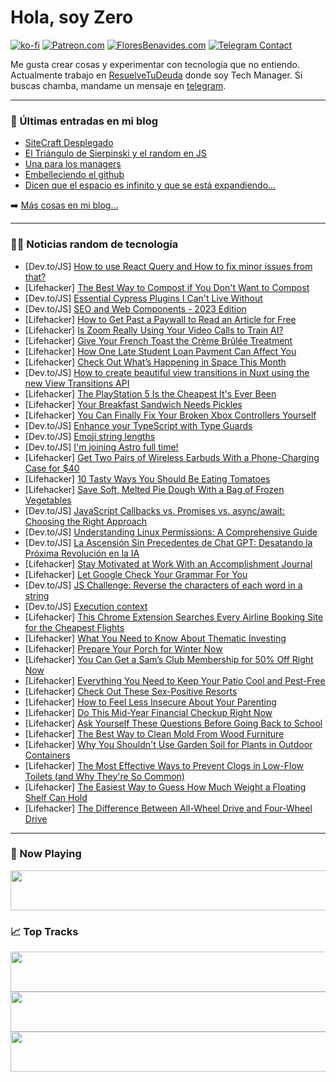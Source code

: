 # Hola, soy Zero

[![ko-fi](https://ko-fi.com/img/githubbutton_sm.svg)](https://ko-fi.com/J3J4N0LUK)
[![Patreon.com](https://img.shields.io/endpoint.svg?url=https%3A%2F%2Fshieldsio-patreon.vercel.app%2Fapi%3Fusername%3Dzerodragon%26type%3Dpatrons&style=for-the-badge)](https://patreon.com/zerodragon)
[![FloresBenavides.com](https://img.shields.io/website?down_message=oops&label=MiBlog&style=for-the-badge&up_message=online&url=https%3A%2F%2Ffloresbenavides.com)](https://floresbenavides.com)
[![Telegram Contact](https://img.shields.io/badge/escr%C3%ADbeme-ZeroDragon-%2326A5E4?style=for-the-badge&logo=telegram)](https://t.me/zerodragon)

Me gusta crear cosas y experimentar con tecnología que no entiendo.
Actualmente trabajo en [ResuelveTuDeuda](http://github.com/resuelve) donde soy Tech Manager.
Si buscas chamba, mandame un mensaje en [telegram](https://t.me/zerodragon).

---

### 📕 Últimas entradas en mi blog
<!-- BLOG-POST-LIST:START -->
- [SiteCraft Desplegado](https://floresbenavides.com/sitecraft-desplegado/)
- [El Triángulo de Sierpinski y el random en JS](https://floresbenavides.com/el-triangulo-de-sierpinski-y-el-random-en-js/)
- [Una para los managers](https://floresbenavides.com/una-para-los-managers/)
- [Embelleciendo el github](https://floresbenavides.com/embelleciendo-el-github/)
- [Dicen que el espacio es infinito y que se está expandiendo…](https://floresbenavides.com/dicen-que-el-espacio-es-infinito-y-que-se-esta-expandiendo/)
<!-- BLOG-POST-LIST:END -->

➡️ [Más cosas en mi blog...](https://floresbenavides.com)

---

### 👨‍💻 Noticias random de tecnología
<!-- TECH-POSTS:START -->
- [Dev.to/JS] [How to use React Query and How to fix minor issues from that?](https://dev.to/jaelynlee/how-to-use-react-query-and-how-to-fix-minor-issues-from-that-3l87)
- [Lifehacker] [The Best Way to Compost if You Don&#39;t Want to Compost](https://lifehacker.com/the-best-way-to-compost-if-you-dont-want-to-compost-1850714526)
- [Dev.to/JS] [Essential Cypress Plugins I Can&#39;t Live Without](https://dev.to/samelawrence/essential-cypress-plugins-i-cant-live-without-g6b)
- [Dev.to/JS] [SEO and Web Components - 2023 Edition](https://dev.to/stuffbreaker/seo-and-web-components-2023-edition-3l6i)
- [Lifehacker] [How to Get Past a Paywall to Read an Article for Free](https://lifehacker.com/how-to-get-past-a-paywall-to-read-an-article-for-free-1847800292)
- [Lifehacker] [Is Zoom Really Using Your Video Calls to Train AI?](https://lifehacker.com/is-zoom-really-using-your-video-calls-to-train-ai-1850713532)
- [Lifehacker] [Give Your French Toast the Crème Brûlée Treatment](https://lifehacker.com/give-your-french-toast-the-creme-brulee-treatment-1850714543)
- [Lifehacker] [How One Late Student Loan Payment Can Affect You](https://lifehacker.com/how-one-late-student-loan-payment-affects-you-1326216867)
- [Lifehacker] [Check Out What’s Happening in Space This Month](https://lifehacker.com/check-out-what-s-happening-in-space-this-month-1850714259)
- [Dev.to/JS] [How to create beautiful view transitions in Nuxt using the new View Transitions API](https://dev.to/michalkuncio/how-to-create-beautiful-view-transitions-in-nuxt-using-the-new-view-transitions-api-1pph)
- [Lifehacker] [The PlayStation 5 Is the Cheapest It&#39;s Ever Been](https://lifehacker.com/the-playstation-5-is-the-cheapest-its-ever-been-1850713369)
- [Lifehacker] [Your Breakfast Sandwich Needs Pickles](https://lifehacker.com/your-breakfast-sandwich-needs-pickles-1832962615)
- [Lifehacker] [You Can Finally Fix Your Broken Xbox Controllers Yourself](https://lifehacker.com/you-can-finally-fix-your-broken-xbox-controllers-yourse-1850712461)
- [Dev.to/JS] [Enhance your TypeScript with Type Guards](https://dev.to/brainiacneit/enhance-your-typescript-with-type-guards-1f2h)
- [Dev.to/JS] [Emoji string lengths](https://dev.to/jericirenej/emoji-string-lengths-4pak)
- [Dev.to/JS] [I&#39;m joining Astro full time!](https://dev.to/eliancodes/im-joining-astro-full-time-103l)
- [Lifehacker] [Get Two Pairs of Wireless Earbuds With a Phone-Charging Case for $40](https://lifehacker.com/get-two-pairs-of-wireless-earbuds-with-a-phone-charging-1850702087)
- [Lifehacker] [10 Tasty Ways You Should Be Eating Tomatoes](https://lifehacker.com/12-tasty-ways-you-should-be-eating-tomatoes-1847343803)
- [Lifehacker] [Save Soft, Melted Pie Dough With a Bag of Frozen Vegetables](https://lifehacker.com/save-soft-melted-pie-dough-with-a-bag-of-frozen-vegeta-1850712930)
- [Dev.to/JS] [JavaScript Callbacks vs. Promises vs. async/await: Choosing the Right Approach](https://dev.to/imshashwat001/javascript-callbacks-vs-promises-vs-asyncawait-choosing-the-right-approach-3e4c)
- [Dev.to/JS] [Understanding Linux Permissions: A Comprehensive Guide](https://dev.to/iamcymentho/understanding-linux-permissions-a-comprehensive-guide-3k1c)
- [Dev.to/JS] [La Ascensión Sin Precedentes de Chat GPT: Desatando la Próxima Revolución en la IA](https://dev.to/synkronus/la-ascension-sin-precedentes-de-chat-gpt-desatando-la-proxima-revolucion-en-la-ia-5flk)
- [Lifehacker] [Stay Motivated at Work With an Accomplishment Journal](https://lifehacker.com/stay-motivated-at-work-with-an-accomplishment-journal-1850713034)
- [Lifehacker] [Let Google Check Your Grammar For You](https://lifehacker.com/let-google-check-your-grammar-for-you-1850712771)
- [Dev.to/JS] [JS Challenge: Reverse the characters of each word in a string](https://dev.to/jlogix/js-challenge-reverse-the-characters-of-each-word-in-a-string-ofm)
- [Dev.to/JS] [Execution context](https://dev.to/diaaibrahiem/execution-context-2gn7)
- [Lifehacker] [This Chrome Extension Searches Every Airline Booking Site for the Cheapest Flights](https://lifehacker.com/this-chrome-extension-searches-every-airline-booking-si-1850709238)
- [Lifehacker] [What You Need to Know About Thematic Investing](https://lifehacker.com/what-you-need-to-know-about-thematic-investing-1850712725)
- [Lifehacker] [Prepare Your Porch for Winter Now](https://lifehacker.com/prepare-your-porch-for-winter-now-1850712123)
- [Lifehacker] [You Can Get a Sam’s Club Membership for 50% Off Right Now](https://lifehacker.com/you-can-get-a-sam-s-club-membership-for-50-off-right-n-1850702110)
- [Lifehacker] [Everything You Need to Keep Your Patio Cool and Pest-Free](https://lifehacker.com/everything-you-need-to-keep-your-patio-cool-and-pest-fr-1850712249)
- [Lifehacker] [Check Out These Sex-Positive Resorts](https://lifehacker.com/check-out-these-sex-positive-resorts-1850709373)
- [Lifehacker] [How to Feel Less Insecure About Your Parenting](https://lifehacker.com/how-to-feel-less-insecure-about-your-parenting-1850709145)
- [Lifehacker] [Do This Mid-Year Financial Checkup Right Now](https://lifehacker.com/do-this-mid-year-financial-checkup-right-now-1850707771)
- [Lifehacker] [Ask Yourself These Questions Before Going Back to School](https://lifehacker.com/ask-yourself-these-questions-before-going-back-to-schoo-1850705671)
- [Lifehacker] [The Best Way to Clean Mold From Wood Furniture](https://lifehacker.com/the-best-way-to-clean-mold-from-wood-furniture-1850705838)
- [Lifehacker] [Why You Shouldn&#39;t Use Garden Soil for Plants in Outdoor Containers](https://lifehacker.com/why-you-shouldnt-use-garden-soil-for-plants-in-outdoor-1850705876)
- [Lifehacker] [The Most Effective Ways to Prevent Clogs in Low-Flow Toilets &lpar;and Why They&#39;re So Common&rpar;](https://lifehacker.com/the-most-effective-ways-to-prevent-clogs-in-low-flow-to-1850706078)
- [Lifehacker] [The Easiest Way to Guess How Much Weight a Floating Shelf Can Hold](https://lifehacker.com/the-easiest-way-to-guess-how-much-weight-a-floating-she-1850706102)
- [Lifehacker] [The Difference Between All-Wheel Drive and Four-Wheel Drive](https://lifehacker.com/the-difference-between-all-wheel-drive-and-four-wheel-d-1850706084)<!-- TECH-POSTS:END -->

---

### 🎵 Now Playing
<a href="https://spotify-now-playing-dun.vercel.app/now-playing?open"><img src="https://spotify-now-playing-dun.vercel.app/now-playing" width="540" height="64"></a>

### 📈 Top Tracks
<a href="https://spotify-now-playing-dun.vercel.app/top-tracks?i=1&open"><img src="https://spotify-now-playing-dun.vercel.app/top-tracks?i=1" width="540" height="64"></a>
<a href="https://spotify-now-playing-dun.vercel.app/top-tracks?i=2&open"><img src="https://spotify-now-playing-dun.vercel.app/top-tracks?i=2" width="540" height="64"></a>
<a href="https://spotify-now-playing-dun.vercel.app/top-tracks?i=3&open"><img src="https://spotify-now-playing-dun.vercel.app/top-tracks?i=3" width="540" height="64"></a>
